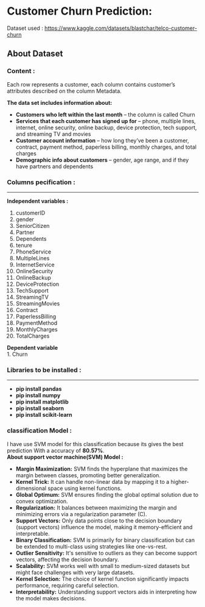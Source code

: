 # Customer Churn Prediction:
Dataset used : https://www.kaggle.com/datasets/blastchar/telco-customer-churn
## About Dataset
### Content :
Each row represents a customer, each column contains customer’s attributes described on the column Metadata.

**The data set includes information about:**

* **Customers who left within the last month** – the column is called Churn
* **Services that each customer has signed up for** – phone, multiple lines, internet, online security, online backup, device protection, tech support, and streaming TV and movies
* **Customer account information** – how long they’ve been a customer, contract, payment method, paperless billing, monthly charges, and total charges
* **Demographic info about customers** – gender, age range, and if they have partners and dependents

### Columns pecification :
---
**Independent variables :**
<br>    
 1.   customerID        
 2.   gender            
 3.   SeniorCitizen     
 4.   Partner           
 5.   Dependents        
 6.   tenure            
 7.   PhoneService      
 8.   MultipleLines     
 9.   InternetService   
 10.  OnlineSecurity    
 11.  OnlineBackup      
 12.  DeviceProtection  
 13.  TechSupport       
 14.  StreamingTV       
 15.  StreamingMovies   
 16.  Contract        
 17.  PaperlessBilling  
 18.  PaymentMethod     
 19.  MonthlyCharges    
 20.  TotalCharges     

 **Dependent variable**
<br> 1.  Churn             

### Libraries to be installed :
---
* **pip install pandas**
* **pip install numpy**
* **pip install matplotlib**
* **pip install seaborn**
* **pip install scikit-learn**

### classification Model :
I have use SVM model for this classification because its gives the best prediction  With a accuracy of **80.57%**.
<br>**About support vector machine(SVM) Model :**
* **Margin Maximization:** SVM finds the hyperplane that maximizes the margin between classes, promoting better generalization.
* **Kernel Trick:** It can handle non-linear data by mapping it to a higher-dimensional space using kernel functions.
* **Global Optimum:** SVM ensures finding the global optimal solution due to convex optimization.
* **Regularization:** It balances between maximizing the margin and minimizing errors via a regularization parameter (C).
* **Support Vectors:** Only data points close to the decision boundary (support vectors) influence the model, making it memory-efficient and interpretable.
* **Binary Classification:** SVM is primarily for binary classification but can be extended to multi-class using strategies like one-vs-rest.
* **Outlier Sensitivity:** It's sensitive to outliers as they can become support vectors, affecting the decision boundary.
* **Scalability:** SVM works well with small to medium-sized datasets but might face challenges with very large datasets.
* **Kernel Selection:** The choice of kernel function significantly impacts performance, requiring careful selection.
* **Interpretability:** Understanding support vectors aids in interpreting how the model makes decisions.
